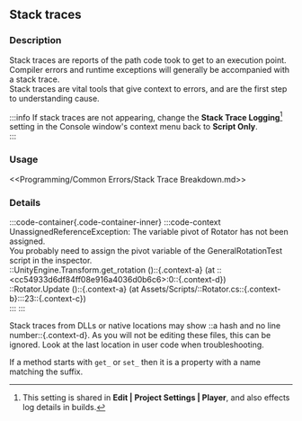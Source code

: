 ## Stack traces
### Description
Stack traces are reports of the path code took to get to an execution point.  
Compiler errors and runtime exceptions will generally be accompanied with a stack trace.  
Stack traces are vital tools that give context to errors, and are the first step to understanding cause.  

:::info
If stack traces are not appearing, change the **Stack Trace Logging**[^1] setting in the Console window's context menu back to **Script Only**.  
:::
[^1]: This setting is shared in **Edit | Project Settings | Player**, and also effects log details in builds.

### Usage
<<Programming/Common Errors/Stack Trace Breakdown.md>>

### Details

:::code-container{.code-container-inner}
:::code-context
UnassignedReferenceException: The variable pivot of Rotator has not been assigned.  
You probably need to assign the pivot variable of the GeneralRotationTest script in the inspector.  
::UnityEngine.Transform.get_rotation ()::{.context-a} (at ::&lt;cc54933d6df84ff08e916a4036d0b6c6&gt;:0::{.context-d})  
::Rotator.Update ()::{.context-a} (at Assets/Scripts/::Rotator.cs::{.context-b}:::23::{.context-c})  
:::
:::  

Stack traces from DLLs or native locations may show ::a hash and no line number::{.context-d}. As you will not be editing these files, this can be ignored. Look at the last location in user code when troubleshooting.  

If a method starts with `get_` or `set_` then it is a property with a name matching the suffix.  